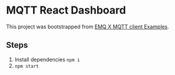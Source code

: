 # MQTT React Dashboard

This project was bootstrapped from [EMQ X MQTT client Examples](https://github.com/emqx).

## Steps

1. Install dependencies `npm i`
1. `npm start`
